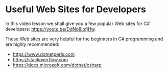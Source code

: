# Useful Web Sites for Developers

In this video lesson we shall give you a few popular Web sites for C\# developers: https://youtu.be/DdNo8iofjHw.

These Web sites are very helpful for the beginners in C\# programming and are highly recommended:

* https://www.dotnetperls.com
* https://stackoverflow.com
* https://docs.microsoft.com/dotnet/csharp
